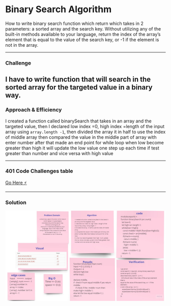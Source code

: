 
# Binary Search Algorithm
How to write binary search function which return which takes in 2 parameters:
a sorted array and the search key. Without utilizing any of 
the built-in methods available to your language, return the index of the 
array’s element that is equal to the value of the search key, or -1 if
the element is not in the array.

---

### Challenge
I have to write function that will search in the sorted array for the targeted value in a binary way.
---

### Approach & Efficiency
I created a function called binarySearch that takes in an array and the targeted value, then I declared low index =0, high index =length of the input array using `array.length -1`, then divided the array it in half to use the index of middle array then  compared the value in the middle part of array with enter number after that made an end point for while loop when low become greater than high  it will update the low value one step up each time if test greater than number and  vice versa with high value

---
### 401 Code Challenges table

[Go Here ⚡](https://github.com/engnour94/data-structures-and-algorithms/tree/main/javascript/code-challenges/main%20readme)

---
### Solution
![](binary.jpg)



